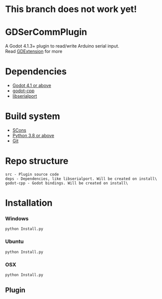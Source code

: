 # This branch does not work yet!

# GDSerCommPlugin
A Godot 4.1.3+ plugin to read/write Arduino serial input. \
Read
[GDExtension](https://docs.godotengine.org/en/stable/tutorials/scripting/gdextension/index.html)
for more

# Dependencies
* [Godot 4.1 or above](https://github.com/godotengine/godot/releases/tag/4.1.3-stable)
* [godot-cpp](https://github.com/godotengine/godot-cpp)
* [libserialport](https://github.com/sigrokproject/libserialport)

# Build system
* [SCons](https://scons.org/)
* [Python 3.8 or above](https://www.python.org/downloads/)
* [Git](https://git-scm.com/)

# Repo structure
    src - Plugin source code
    deps - Dependencies, like libserialport. Will be created on install\
    godot-cpp - Godot bindings. Will be created on install\

# Installation
### Windows
```
python Install.py
```

### Ubuntu
```
python Install.py
```
### OSX
```
python Install.py
```

## Plugin